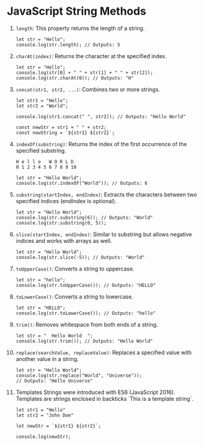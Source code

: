 # JavaScript String Methods

1. `length`: This property returns the length of a string.

   ```
   let str = "Hello";
   console.log(str.length); // Outputs: 5
   ```

2. `charAt(index)`: Returns the character at the specified index.

   ```
   let str = "Hello";
   console.log(str[0] + " " + str[1] + " " + str[2]);
   console.log(str.charAt(0)); // Outputs: "H"
   ```

3. `concat(str1, str2, ...)`: Combines two or more strings.

   ```
   let str1 = "Hello";
   let str2 = "World";

   console.log(str1.concat(" ", str2)); // Outputs: "Hello World"

   const newStr = str1 + " " + str2;
   const newString = `${str1} ${str2}`;
   ```

4. `indexOf(substring)`: Returns the index of the first occurrence of the specified substring.

   ```
   H e l l o   W O R L D
   0 1 2 3 4 5 6 7 8 9 10

   let str = "Hello World";
   console.log(str.indexOf("World")); // Outputs: 6
   ```

5. `substring(startIndex, endIndex)`: Extracts the characters between two specified indices (endIndex is optional).

   ```
   let str = "Hello World";
   console.log(str.substring(6)); // Outputs: "World"
   console.log(str.substring(0, 5));
   ```

6. `slice(startIndex, endIndex)`: Similar to substring but allows negative indices and works with arrays as well.

   ```
   let str = "Hello World";
   console.log(str.slice(-5)); // Outputs: "World"
   ```

7. `toUpperCase()`: Converts a string to uppercase.

   ```
   let str = "hello";
   console.log(str.toUpperCase()); // Outputs: "HELLO"
   ```

8. `toLowerCase()`: Converts a string to lowercase.

   ```
   let str = "HELLO";
   console.log(str.toLowerCase()); // Outputs: "hello"
   ```

9. `trim()`: Removes whitespace from both ends of a string.

   ```
   let str = "  Hello World  ";
   console.log(str.trim()); // Outputs: "Hello World"
   ```

10.  `replace(searchValue, replaceValue)`: Replaces a specified value with another value in a string.

      ```
      let str = "Hello World";
      console.log(str.replace("World", "Universe"));
      // Outputs: "Hello Universe"
      ```

11. Templates Strings were introduced with ES6 (JavaScript 2016). Templates are strings enclosed in backticks \`This is a template string`.

      ```
      let str1 = "Hello"
      let str2 = "John Doe"

      let newStr = `${str1} ${str2}`;

      console.log(newStr); 
      ```